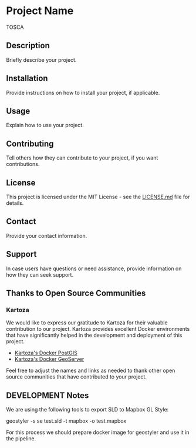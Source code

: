 # Project Name

TOSCA

## Description

Briefly describe your project.

## Installation

Provide instructions on how to install your project, if applicable.

## Usage

Explain how to use your project.

## Contributing

Tell others how they can contribute to your project, if you want contributions.

## License

This project is licensed under the MIT License - see the [LICENSE.md](LICENSE.md) file for details.

## Contact

Provide your contact information.

## Support

In case users have questions or need assistance, provide information on how they can seek support.

## Thanks to Open Source Communities

### Kartoza

We would like to express our gratitude to Kartoza for their valuable contribution to our project. Kartoza provides excellent Docker environments that have significantly helped in the development and deployment of this project.

- [Kartoza's Docker PostGIS](https://github.com/kartoza/docker-postgis)
- [Kartoza's Docker GeoServer](https://github.com/kartoza/docker-geoserver)

Feel free to adjust the names and links as needed to thank other open source communities that have contributed to your project.

## DEVELOPMENT Notes

We are using the following tools to export SLD to Mapbox GL Style:

geostyler -s se test.sld -t mapbox -o test.mapbox

For this process we should prepare docker image for geostyler and use it in the pipeline.
